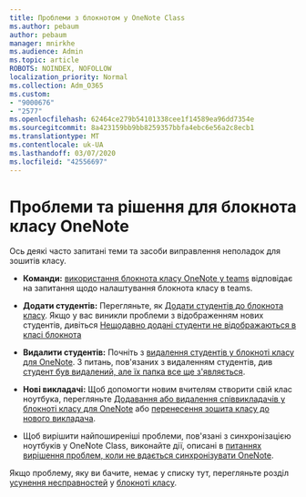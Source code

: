 ```yaml
---
title: Проблеми з блокнотом у OneNote Class
ms.author: pebaum
author: pebaum
manager: mnirkhe
ms.audience: Admin
ms.topic: article
ROBOTS: NOINDEX, NOFOLLOW
localization_priority: Normal
ms.collection: Adm_O365
ms.custom:
- "9000676"
- "2577"
ms.openlocfilehash: 62464ce279b54101338cee1f14589ea96dd7354e
ms.sourcegitcommit: 8a423159bb9bb8259357bbfa4ebc6e56a2c8ecb1
ms.translationtype: MT
ms.contentlocale: uk-UA
ms.lasthandoff: 03/07/2020
ms.locfileid: "42556697"
---
```

# <a name="onenote-class-notebook-issues-and-resolutions"></a>Проблеми та рішення для блокнота класу OneNote

Ось деякі часто запитані теми та засоби виправлення неполадок для зошитів класу.

- **Команди:** [використання блокнота класу OneNote у teams](https://support.office.com/article/bd77f11f-27cd-4d41-bfbd-2b11799f1440) відповідає на запитання щодо налаштування блокнота класу в teams.

- **Додати студентів:** Перегляньте, як [Додати студентів до блокнота класу](https://support.office.com/article/149882af-506a-4689-9fee-39309b97aae8). Якщо у вас виникли проблеми з відображенням нових студентів, дивіться [Нещодавно додані студенти не відображаються в класі блокнота](https://support.office.com/article/4da02c45-b435-4af1-921b-51b8ee40e1c9)

- **Видалити студентів:** Почніть з [видалення студентів у блокноті класу для OneNote](https://support.office.com/article/86dcf019-408f-4de8-8055-eb61f1578c3c). З питань, пов'язаних з видаленням студентів, див [студент був видалений, але їх папка все ще з'являється](https://support.office.com/article/0ed81eaa-c14a-436f-bb6f-ce95f130cc71).

- **Нові викладачі:** Щоб допомогти новим вчителям створити свій клас ноутбука, перегляньте [Додавання або видалення співвикладачів у блокноті класу для OneNote](https://support.office.com/article/fdcb870b-49a7-4a14-9ea6-d817f88026f8) або [перенесення зошита класу до нового викладача](https://support.office.com/article/84ef5d4a-0eec-4d5b-bc22-1317bc3b9027).

- Щоб вирішити найпоширеніші проблеми, пов'язані з синхронізацією ноутбуків у OneNote Class, виконайте дії, описані в [питаннях вирішення проблем, коли не вдається синхронізувати OneNote](https://support.office.com/article/Fix-issues-when-you-can-t-sync-OneNote-299495ef-66d1-448f-90c1-b785a6968d45).

Якщо проблему, яку ви бачите, немає у списку тут, перегляньте розділ [усунення несправностей](https://support.office.com/article/class-notebook-ee70aff9-52e8-449f-be6a-7cbc1d65eaea#ID0EAABAAA=Manage&ID0EABAAA=Troubleshoot) у [блокноті класу](https://support.office.com/article/class-notebook-ee70aff9-52e8-449f-be6a-7cbc1d65eaea). 


